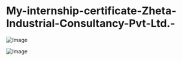 # My-internship-certificate-Zheta-Industrial-Consultancy-Pvt-Ltd.-
![Image](https://github.com/user-attachments/assets/640190d5-effc-4c2d-8adf-4945de2d603b)

![Image](https://github.com/user-attachments/assets/4cd38cf0-f062-46fe-b37c-693913e509a7)
